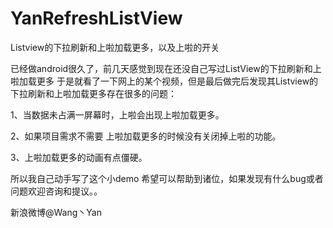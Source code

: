 # YanRefreshListView
Listview的下拉刷新和上啦加载更多，以及上啦的开关


已经做android很久了，前几天感觉到现在还没自己写过ListView的下拉刷新和上啦加载更多
于是就看了一下网上的某个视频，但是最后做完后发现其Listview的下拉刷新和上啦加载更多存在很多的问题：



1、当数据未占满一屏幕时，上啦会出现上啦加载更多。


2、如果项目需求不需要 上啦加载更多的时候没有关闭掉上啦的功能。


3、上啦加载更多的动画有点僵硬。

所以我自己动手写了这个小demo   希望可以帮助到诸位，如果发现有什么bug或者问题欢迎咨询和提议。。





新浪微博@Wang丶Yan
